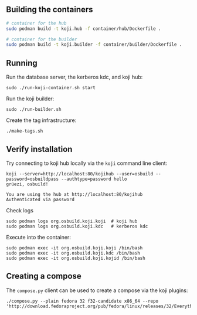 
## Building the containers

```sh
# container for the hub
sudo podman build -t koji.hub -f container/hub/Dockerfile .

# container for the builder
sudo podman build -t koji.builder -f container/builder/Dockerfile .
```

## Running

Run the database server, the kerberos kdc, and koji hub:
```
sudo ./run-koji-container.sh start
```

Run the koji builder:
```
sudo ./run-builder.sh
```

Create the tag infrastructure:
```
./make-tags.sh
```

## Verify installation

Try connecting to koji hub locally via the `koji` command line client:
```
koji --server=http://localhost:80/kojihub --user=osbuild --password=osbuildpass --authtype=password hello
grüezi, osbuild!

You are using the hub at http://localhost:80/kojihub
Authenticated via password
```

Check logs
```
sudo podman logs org.osbuild.koji.koji  # koji hub
sudo podman logs org.osbuild.koji.kdc   # kerberos kdc
```

Execute into the container:
```
sudo podman exec -it org.osbuild.koji.koji /bin/bash
sudo podman exec -it org.osbuild.koji.kdc /bin/bash
sudo podman exec -it org.osbuild.koji.kojid /bin/bash
```

## Creating a compose
The `compose.py` client can be used to create a compose via the koji plugins:
```
./compose.py --plain fedora 32 f32-candidate x86_64 --repo 'http://download.fedoraproject.org/pub/fedora/linux/releases/32/Everything/$arch/os/'
```
